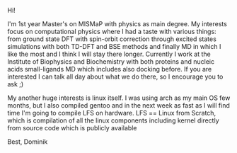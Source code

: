 Hi!

I'm 1st year Master's on MISMaP with physics as main degree. My interests 
focus on computational physics where I had a taste with various things: from 
ground state DFT with spin-orbit correction through excited states simulations 
with both TD-DFT and BSE methods and finally MD in which I like the most and I
think I will stay there longer. Currently I work at the Institute of Biophysics
and Biochemistry with both proteins and nucleic acids small-ligands MD which 
includes also docking before. 
If you are interested I can talk all day about what we do there, so I 
encourage you to ask ;)

My another huge interests is linux itself. I was using arch as my main OS few 
months, but I also compiled gentoo and in the next week as fast as I will find
time I'm going to compile LFS on hardware. 
LFS == Linux from Scratch, which is compilation of all the linux components 
including kernel directly from source code which is publicly available

Best, 
Dominik
